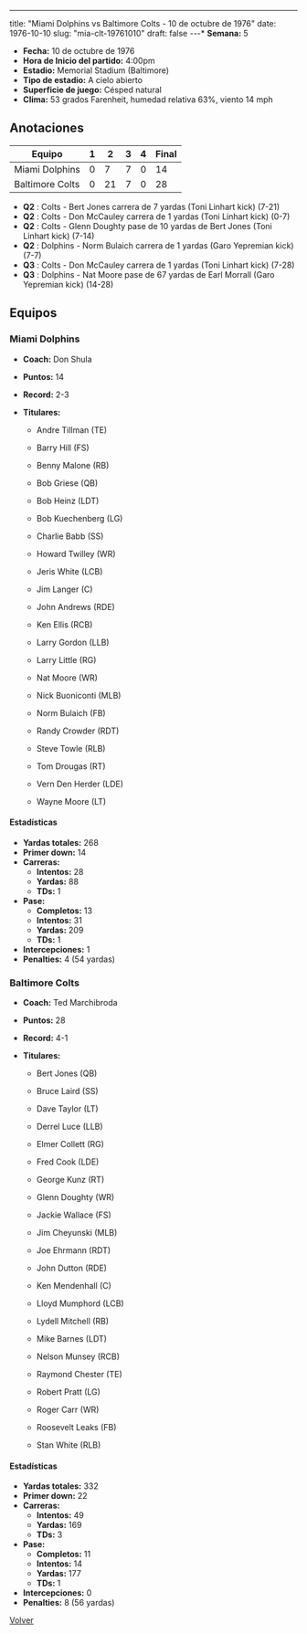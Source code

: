 ---
title: "Miami Dolphins vs Baltimore Colts - 10 de octubre de 1976"
date: 1976-10-10
slug: "mia-clt-19761010"
draft: false
---* **Semana:** 5
* **Fecha:** 10 de octubre de 1976
* **Hora de Inicio del partido:** 4:00pm
* **Estadio:** Memorial Stadium (Baltimore)
* **Tipo de estadio:** A cielo abierto
* **Superficie de juego:** Césped natural
* **Clima:** 53 grados Farenheit, humedad relativa 63%, viento 14 mph




## Anotaciones
| Equipo | 1 | 2 | 3 | 4 | Final |
|--------|---|---|---|---|-------|
| Miami Dolphins  | 0 | 7 | 7 | 0  | 14 |
| Baltimore Colts  | 0 | 21 | 7 | 0  | 28 |
* **Q2** : Colts - Bert Jones carrera de 7 yardas (Toni Linhart kick) (7-21)
* **Q2** : Colts - Don McCauley carrera de 1 yardas (Toni Linhart kick) (0-7)
* **Q2** : Colts - Glenn Doughty pase de 10 yardas de Bert Jones (Toni Linhart kick) (7-14)
* **Q2** : Dolphins - Norm Bulaich carrera de 1 yardas (Garo Yepremian kick) (7-7)
* **Q3** : Colts - Don McCauley carrera de 1 yardas (Toni Linhart kick) (7-28)
* **Q3** : Dolphins - Nat Moore pase de 67 yardas de Earl Morrall (Garo Yepremian kick) (14-28)


## Equipos


### Miami Dolphins
* **Coach:** Don Shula
* **Puntos:** 14
* **Record:** 2-3
* **Titulares:** 

  * Andre Tillman (TE) 

  * Barry Hill (FS) 

  * Benny Malone (RB) 

  * Bob Griese (QB) 

  * Bob Heinz (LDT) 

  * Bob Kuechenberg (LG) 

  * Charlie Babb (SS) 

  * Howard Twilley (WR) 

  * Jeris White (LCB) 

  * Jim Langer (C) 

  * John Andrews (RDE) 

  * Ken Ellis (RCB) 

  * Larry Gordon (LLB) 

  * Larry Little (RG) 

  * Nat Moore (WR) 

  * Nick Buoniconti (MLB) 

  * Norm Bulaich (FB) 

  * Randy Crowder (RDT) 

  * Steve Towle (RLB) 

  * Tom Drougas (RT) 

  * Vern Den Herder (LDE) 

  * Wayne Moore (LT) 

#### Estadísticas
* **Yardas totales:** 268
* **Primer down:** 14
* **Carreras:**
  * **Intentos:** 28
  * **Yardas:** 88
  * **TDs:** 1
* **Pase:**
  * **Completos:** 13
  * **Intentos:** 31
  * **Yardas:** 209
  * **TDs:** 1
* **Intercepciones:** 1
* **Penalties:** 4 (54 yardas)

### Baltimore Colts
* **Coach:** Ted Marchibroda
* **Puntos:** 28
* **Record:** 4-1
* **Titulares:** 

  * Bert Jones (QB) 

  * Bruce Laird (SS) 

  * Dave Taylor (LT) 

  * Derrel Luce (LLB) 

  * Elmer Collett (RG) 

  * Fred Cook (LDE) 

  * George Kunz (RT) 

  * Glenn Doughty (WR) 

  * Jackie Wallace (FS) 

  * Jim Cheyunski (MLB) 

  * Joe Ehrmann (RDT) 

  * John Dutton (RDE) 

  * Ken Mendenhall (C) 

  * Lloyd Mumphord (LCB) 

  * Lydell Mitchell (RB) 

  * Mike Barnes (LDT) 

  * Nelson Munsey (RCB) 

  * Raymond Chester (TE) 

  * Robert Pratt (LG) 

  * Roger Carr (WR) 

  * Roosevelt Leaks (FB) 

  * Stan White (RLB) 

#### Estadísticas
* **Yardas totales:** 332
* **Primer down:** 22
* **Carreras:**
  * **Intentos:** 49
  * **Yardas:** 169
  * **TDs:** 3
* **Pase:**
  * **Completos:** 11
  * **Intentos:** 14
  * **Yardas:** 177
  * **TDs:** 1
* **Intercepciones:** 0
* **Penalties:** 8 (56 yardas)


[Volver](/historia/1976)
